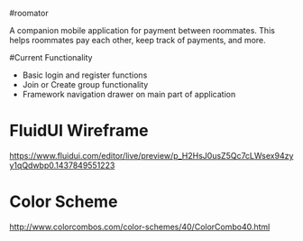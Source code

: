 #roomator

A companion mobile application for payment between roommates. This helps roommates pay each other, keep track of payments, and more.

#Current Functionality

- Basic login and register functions
- Join or Create group functionality
- Framework navigation drawer on main part of application

# FluidUI Wireframe
https://www.fluidui.com/editor/live/preview/p_H2HsJ0usZ5Qc7cLWsex94zyy1qQdwbp0.1437849551223

# Color Scheme
http://www.colorcombos.com/color-schemes/40/ColorCombo40.html 
